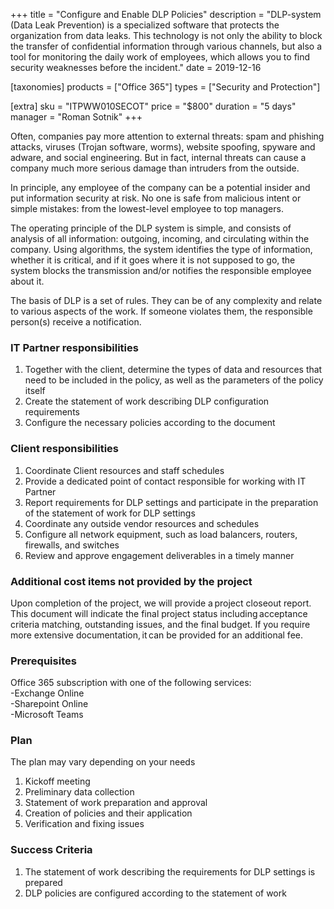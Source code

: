 +++
title = "Configure and Enable DLP Policies"
description = "DLP-system (Data Leak Prevention) is a specialized software that protects the organization from data leaks. This technology is not only the ability to block the transfer of confidential information through various channels, but also a tool for monitoring the daily work of employees, which allows you to find security weaknesses before the incident."
date = 2019-12-16

[taxonomies]
products = ["Office 365"]
types = ["Security and Protection"]

[extra]
sku = "ITPWW010SECOT"
price = "$800"
duration = "5 days"
manager = "Roman Sotnik"
+++

Often, companies pay more attention to external threats: spam and
phishing attacks, viruses (Trojan software, worms), website spoofing,
spyware and adware, and social engineering. But in fact, internal
threats can cause a company much more serious damage than intruders from
the outside.

In principle, any employee of the company can be a potential insider and
put information security at risk. No one is safe from malicious intent
or simple mistakes: from the lowest-level employee to top managers.

The operating principle of the DLP system is simple, and
consists of  analysis of all information: outgoing, incoming, and
circulating within the company. Using algorithms, the system identifies
the type of information, whether it is critical, and if it goes where it is not
supposed to go, the system blocks the transmission and/or notifies the
responsible employee about it.

The basis of DLP is a set of rules. They can be of any
complexity and relate to various aspects of the work. If someone
violates them, the responsible person(s) receive a notification.

### IT Partner responsibilities

1.  Together with the client, determine the types of data and resources
    that need to be included in the policy, as well as the parameters of
    the policy itself
2.  Create the statement of work describing DLP configuration
    requirements
3.  Configure the necessary policies according to the document

### Client responsibilities

1.  Coordinate Client resources and staff schedules
2.  Provide a dedicated point of contact responsible for working with IT
    Partner
3.  Report requirements for DLP settings and participate in the
    preparation of the statement of work for DLP settings
4.  Coordinate any outside vendor resources and schedules
5.  Configure all network equipment, such as load balancers, routers,
    firewalls, and switches
6.  Review and approve engagement deliverables in a timely manner

### Additional cost items not provided by the project

Upon completion of the project, we will provide a project closeout
report. This document will indicate the final project status
including acceptance criteria matching, outstanding issues, and the
final budget. If you require more extensive documentation, it can be
provided for an additional fee. 

### Prerequisites

Office 365 subscription with one of the following services:\
-Exchange Online\
-Sharepoint Online\
-Microsoft Teams

### Plan

The plan may vary depending on your needs

1.  Kickoff meeting
2.  Preliminary data collection
3.  Statement of work preparation and approval
4.  Creation of policies and their application
5.  Verification and fixing issues

### Success Criteria

1.  The statement of work describing the requirements for DLP
    settings is prepared
2.  DLP policies are configured according to the statement of
    work
